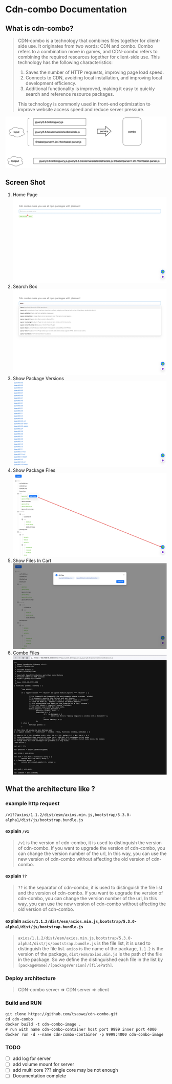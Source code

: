 # Cdn-combo Documentation


## What is cdn-combo?
> CDN-combo is a technology that combines files together for client-side use. It originates from two words: CDN and combo. Combo refers to a combination move in games, and CDN-combo refers to combining the required resources together for client-side use. This technology has the following characteristics:
> 1. Saves the number of HTTP requests, improving page load speed.
> 2. Connects to CDN, avoiding local installation, and improving local development efficiency.
> 3. Additional functionality is improved, making it easy to quickly search and reference resource packages.
>
> This technology is commonly used in front-end optimization to improve website access speed and reduce server pressure.
> 
![cdn-combo is a tool that can help you to combine multiple files into one file. It is very useful when you want to reduce the number of requests to the server.](screen-shot/combo.jpeg)


## Screen Shot
1. Home Page
![HOME](screen-shot/home.jpg)
2. Search Box
![search](screen-shot/search.jpg)
3. Show Package Versions
![versions](screen-shot/versions.jpg)
4. Show Package Files
![tree](screen-shot/tree.jpg)
5. Show Files In Cart
![open](screen-shot/open.jpg)
6. Combo Files
![concat](screen-shot/concat.jpg)



## What the architecture like ?
### example http request
```
/v1??axios/1.1.2/dist/esm/axios.min.js,bootstrap/5.3.0-alpha1/dist/js/bootstrap.bundle.js
```

#### explain `/v1`
> `/v1` is the version of cdn-combo, it is used to distinguish the version of cdn-combo. If you want to upgrade the version of cdn-combo, you can change the version number of the url, In this way, you can use the new version of cdn-combo without affecting the old version of cdn-combo.


#### explain `??`
> `??` is the separator of cdn-combo, it is used to distinguish the file list and the version of cdn-combo. If you want to upgrade the version of cdn-combo, you can change the version number of the url, In this way, you can use the new version of cdn-combo without affecting the old version of cdn-combo.


#### explain `axios/1.1.2/dist/esm/axios.min.js,bootstrap/5.3.0-alpha1/dist/js/bootstrap.bundle.js`
> `axios/1.1.2/dist/esm/axios.min.js,bootstrap/5.3.0-alpha1/dist/js/bootstrap.bundle.js` is the file list, it is used to distinguish the file list. `axios` is the name of the package, `1.1.2` is the version of the package, `dist/esm/axios.min.js` is the path of the file in the package. So we define the distinguished each file in the list by `[packageName]/[packageVersion]/[filePath]`.


### Deploy architecture
> CDN-combo server => CDN server => client


### Build and RUN
```
git clone https://github.com/tsaowe/cdn-combo.git
cd cdn-combo
docker build -t cdn-combo-image .
# run with name cdn-combo-container host port 9999 inner port 4000
docker run -d --name cdn-combo-container -p 9999:4000 cdn-combo-image
```

### TODO
- [ ] add log for server
- [ ] add volume mount for server
- [ ] add multi core ??? single core may be not enough
- [ ] Documentation complete
